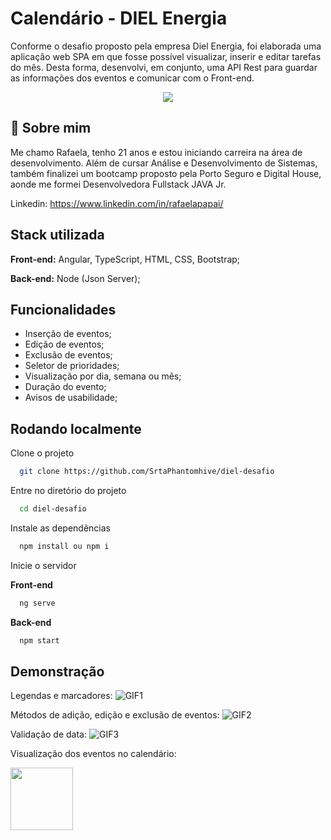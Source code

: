 
# Calendário - DIEL Energia

Conforme o desafio proposto pela empresa Diel Energia, foi elaborada uma aplicação web SPA em que fosse possível visualizar, inserir e editar tarefas do mês.
Desta forma, desenvolvi, em conjunto, uma API Rest para guardar as informações dos eventos e comunicar com o Front-end.
<p align="center">
<img src="https://i.imgur.com/A8cgDKH.png">
</p>


## 🚀 Sobre mim
Me chamo Rafaela, tenho 21 anos e estou iniciando carreira na área de desenvolvimento.
Além de cursar Análise e Desenvolvimento de Sistemas, também finalizei um bootcamp proposto pela Porto Seguro e Digital House, aonde me formei Desenvolvedora Fullstack JAVA Jr.

Linkedin: https://www.linkedin.com/in/rafaelapapai/


## Stack utilizada

**Front-end:** Angular, TypeScript, HTML, CSS, Bootstrap;

**Back-end:** Node (Json Server);


## Funcionalidades

- Inserção de eventos;
- Edição de eventos;
- Exclusão de eventos;
- Seletor de prioridades;
- Visualização por dia, semana ou mês;
- Duração do evento;
- Avisos de usabilidade;




## Rodando localmente

Clone o projeto

```bash
  git clone https://github.com/SrtaPhantomhive/diel-desafio
```

Entre no diretório do projeto

```bash
  cd diel-desafio
```

Instale as dependências

```bash
  npm install ou npm i
```

Inicie o servidor

**Front-end** 
```bash
  ng serve
```
**Back-end** 
```bash
  npm start
```


## Demonstração

Legendas e marcadores:
![GIF1](https://i.imgur.com/yN2SikW.gif)

Métodos de adição, edição e exclusão de eventos:
![GIF2](https://i.imgur.com/Y33UBln.gif)

Validação de data:
![GIF3](https://i.imgur.com/2QjGwHG.gif)

Visualização dos eventos no calendário:

<img src="https://media2.giphy.com/media/zlLBS8hYZKsbr6z28G/giphy.gif" width="100vw">


